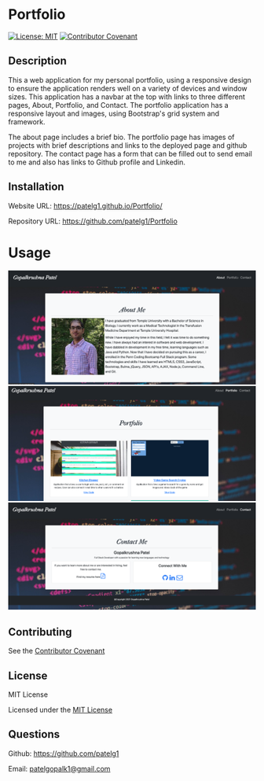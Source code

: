 # Portfolio

[![License: MIT](https://img.shields.io/badge/License-MIT-yellow.svg)](https://opensource.org/licenses/MIT)   [![Contributor Covenant](https://img.shields.io/badge/Contributor%20Covenant-2.0-4baaaa.svg)](code_of_conduct.md)

## Description

This a web application for my personal portfolio, using a responsive design to ensure the application renders well on a variety of devices and window sizes. This application has a navbar at the top with links to three different pages, About, Portfolio, and Contact. The portfolio application has a responsive layout and images, using Bootstrap's grid system and framework.

The about page includes a brief bio. The portfolio page has images of projects with brief descriptions and links to the deployed page and github repository. The contact page has a form that can be filled out to send email to me and also has links to Github profile and Linkedin.

## Installation

Website URL: https://patelg1.github.io/Portfolio/

Repository URL: https://github.com/patelg1/Portfolio

# Usage

![About me screenshot](Assets/Images/screenshot_about.png)
![Portfolio screenshot](Assets/Images/screenshot_portfolio.png)
![Contact screenshot](Assets/Images/screenshot_contact.png)

## Contributing
See the [Contributor Covenant](https://www.contributor-covenant.org/version/2/0/code_of_conduct/)

## License
MIT License 

Licensed under the [MIT License](https://choosealicense.com/licenses/mit/)

## Questions
Github: https://github.com/patelg1 

Email: patelgopalk1@gmail.com